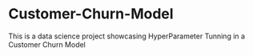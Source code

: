 # Customer-Churn-Model
This is a data science project showcasing HyperParameter Tunning in a Customer Churn Model
